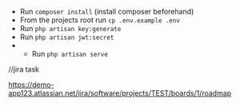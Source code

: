 * Run `composer install` (install composer beforehand)
* From the projects root run `cp .env.example .env`
* Run `php artisan key:generate`
* Run `php artisan jwt:secret`
* * Run `php artisan serve`

//jira task

https://demo-app123.atlassian.net/jira/software/projects/TEST/boards/1/roadmap
